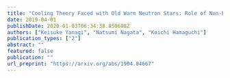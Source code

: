 ```yaml
---
title: "Cooling Theory Faced with Old Warm Neutron Stars: Role of Non-Equilibrium Processes with Proton and Neutron Gaps"
date: 2019-04-01
publishDate: 2020-01-03T06:34:38.850688Z
authors: ["Keisuke Yanagi", "Natsumi Nagata", "Koichi Hamaguchi"]
publication_types: ["2"]
abstract: ""
featured: false
publication: ""
url_preprint: "https://arxiv.org/abs/1904.04667"
---
```


